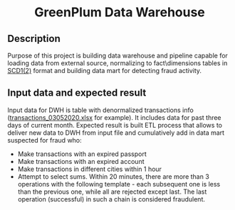 <h1 align="center">GreenPlum Data Warehouse</h1>

## Description

Purpose of this project is building data warehouse and pipeline capable for loading data from external source, normalizing to fact\dimensions tables in [SCD1(2)](https://ru.wikipedia.org/wiki/%D0%9C%D0%B5%D0%B4%D0%BB%D0%B5%D0%BD%D0%BD%D0%BE_%D0%BC%D0%B5%D0%BD%D1%8F%D1%8E%D1%89%D0%B5%D0%B5%D1%81%D1%8F_%D0%B8%D0%B7%D0%BC%D0%B5%D1%80%D0%B5%D0%BD%D0%B8%D0%B5) format and building data mart for detecting fraud activity.

## Input data and expected result

Input data for DWH is table with denormalized transactions info ([transactions_03052020.xlsx](https://github.com/SergeyMaslikhov/GreenPlum_DWH/blob/main/transactions_03052020.xlsx) for example). It includes data for past three days of current month. Expected result is built ETL process that allows to deliver new data to DWH from input file and cumulatively add in data mart suspected for fraud who:
- Make transactions with an expired passport
- Make transactions with an expired account
- Make transactions in different cities within 1 hour
- Attempt to select sums. Within 20 minutes, there are more than 3 operations with the following template - each subsequent one is less than the previous one, while all are rejected except last. The last operation (successful) in such a chain is considered fraudulent.
